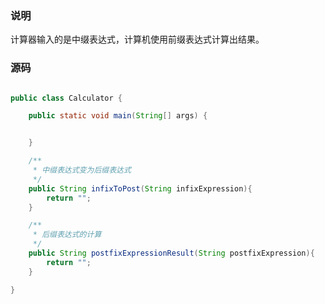 
### 说明

计算器输入的是中缀表达式，计算机使用前缀表达式计算出结果。

### 源码

```java

public class Calculator {

    public static void main(String[] args) {


    }

    /**
     * 中缀表达式变为后缀表达式
     */
    public String infixToPost(String infixExpression){
        return "";
    }

    /**
     * 后缀表达式的计算
     */
    public String postfixExpressionResult(String postfixExpression){
        return "";
    }

}
```
